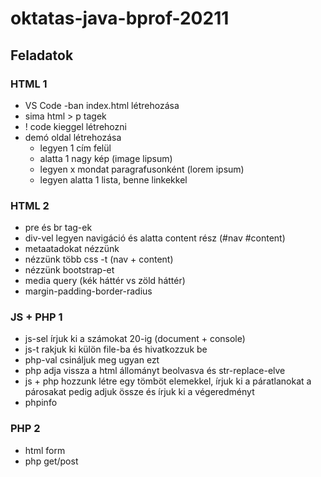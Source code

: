 # oktatas-java-bprof-20211

## Feladatok

### HTML 1

- VS Code -ban index.html létrehozása
- sima html > p tagek
- ! code kieggel létrehozni
- demó oldal létrehozása
    - legyen 1 cím felül
    - alatta 1 nagy kép (image lipsum)
    - legyen x mondat paragrafusonként (lorem ipsum)
    - legyen alatta 1 lista, benne linkekkel
    
### HTML 2

- pre és br tag-ek
- div-vel legyen navigáció és alatta content rész (#nav #content)
- metaatadokat nézzünk
- nézzünk több css -t (nav + content)
- nézzünk bootstrap-et
- media query (kék háttér vs zöld háttér)
- margin-padding-border-radius

### JS + PHP 1

- js-sel írjuk ki a számokat 20-ig (document + console)
- js-t rakjuk ki külön file-ba és hivatkozzuk be
- php-val csináljuk meg ugyan ezt
- php adja vissza a html állományt beolvasva és str-replace-elve
- js + php hozzunk létre egy tömböt elemekkel, írjuk ki a páratlanokat a párosakat pedig adjuk össze és írjuk ki a végeredményt
- phpinfo

### PHP 2

- html form
- php get/post
